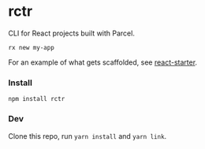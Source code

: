 # rctr

CLI for React projects built with Parcel.

```
rx new my-app
```

For an example of what gets scaffolded, see [react-starter](https://github.com/steveblue/react-starter).

### Install

```
npm install rctr
```

### Dev

Clone this repo, run `yarn install` and `yarn link`.
